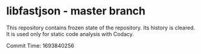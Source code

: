 # libfastjson - master branch

This repository contains frozen state of the repository.
Its history is cleared. It is used only for static code
analysis with Codacy.

Commit Time: 1693840256